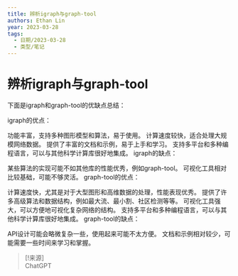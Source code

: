 ```yaml
---
title: 辨析igraph与graph-tool
authors: Ethan Lin
year: 2023-03-28 
tags:
  - 日期/2023-03-28 
  - 类型/笔记 
---
```



# 辨析igraph与graph-tool








下面是igraph和graph-tool的优缺点总结：

igraph的优点：

功能丰富，支持多种图形模型和算法，易于使用。
计算速度较快，适合处理大规模网络数据。
提供了丰富的文档和示例，易于上手和学习。
支持多平台和多种编程语言，可以与其他科学计算库很好地集成。
igraph的缺点：

某些算法的实现可能不如其他库的性能优秀，例如graph-tool。
可视化工具相对比较基础，可能不够灵活。
graph-tool的优点：

计算速度快，尤其是对于大型图形和高维数据的处理，性能表现优秀。
提供了许多高级算法和数据结构，例如最大流、最小割、社区检测等等。
可视化工具强大，可以方便地可视化复杂网络的结构。
支持多平台和多种编程语言，可以与其他科学计算库很好地集成。
graph-tool的缺点：

API设计可能会略微复杂一些，使用起来可能不太方便。
文档和示例相对较少，可能需要一些时间来学习和掌握。

> [!来源]  
> ChatGPT


